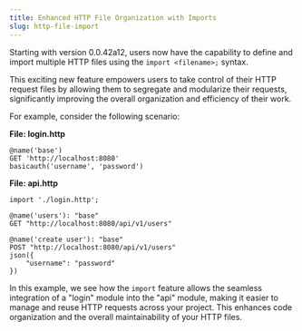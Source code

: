 ```yaml
---
title: Enhanced HTTP File Organization with Imports
slug: http-file-import
---
```


Starting with version 0.0.42a12, users now have the capability to define and import multiple HTTP files using the `import <filename>;` syntax.

This exciting new feature empowers users to take control of their HTTP request files by allowing them to segregate and modularize their requests, significantly improving the overall organization and efficiency of their work.

For example, consider the following scenario:

**File: login.http**
```http
@name('base')
GET 'http://localhost:8080'
basicauth('username', 'password')
```

**File: api.http**
```http
import './login.http';

@name('users'): "base"
GET "http://localhost:8080/api/v1/users"

@name('create user'): "base"
POST "http://localhost:8080/api/v1/users"
json({
    "username": "password"
})
```

In this example, we see how the `import` feature allows the seamless integration of a "login" module into the "api" module, making it easier to manage and reuse HTTP requests across your project. This enhances code organization and the overall maintainability of your HTTP files.